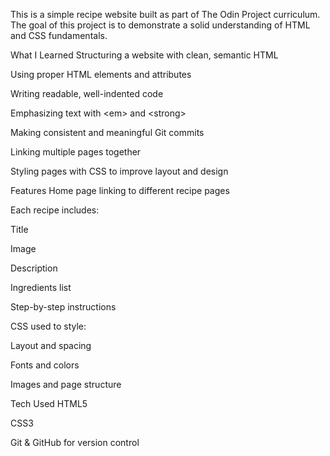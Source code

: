 This is a simple recipe website built as part of The Odin Project curriculum. The goal of this project is to demonstrate a solid understanding of HTML and CSS fundamentals.

What I Learned
Structuring a website with clean, semantic HTML

Using proper HTML elements and attributes

Writing readable, well-indented code

Emphasizing text with &lt;em&gt; and &lt;strong&gt;

Making consistent and meaningful Git commits

Linking multiple pages together

Styling pages with CSS to improve layout and design

Features
Home page linking to different recipe pages

Each recipe includes:

Title

Image

Description

Ingredients list

Step-by-step instructions

CSS used to style:

Layout and spacing

Fonts and colors

Images and page structure

Tech Used
HTML5

CSS3

Git & GitHub for version control
